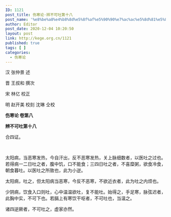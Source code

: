```yaml
---
ID: 1121
post_title: 伤寒论·辨不可吐第十八
post_name: '%e8%be%a8%e4%b8%8d%e5%8f%af%e5%90%90%e7%ac%ac%e5%8d%81%e5%85%ab'
author: Editor
post_date: 2020-12-04 10:20:50
layout: post
link: http://kege.org.cn/1121
published: true
tags: [ ]
categories:
  - 伤寒论
---
```

<!-- wp:paragraph -->
<p>汉 张仲景 述</p>
<p>晋 王叔和 撰次</p>
<p>宋 林亿 校正</p>
<p>明 赵开美 校刻 沈琳 仝校</p>
<p><strong>伤寒论 卷第八</strong></p>
<p><strong>辨不可吐第十八</strong></p>
<p>合四证。</p>
<!-- /wp:paragraph -->

<!-- wp:paragraph -->
<p>&nbsp;</p>
<!-- /wp:paragraph -->

<!-- wp:paragraph -->
<p>太阳病，当恶寒发热，今自汗出，反不恶寒发热，关上脉细数者，以医吐之过也。若得病一二日吐之者，腹中饥，口不能食；三四日吐之者，不喜糜粥，欲食冷食，朝食暮吐。以医吐之所致也，此为小逆。</p>
<!-- /wp:paragraph -->

<!-- wp:paragraph -->
<p>太阳病，吐之，但太阳病当恶寒，今反不恶寒，不欲近衣者，此为吐之内烦也。</p>
<!-- /wp:paragraph -->

<!-- wp:paragraph -->
<p>少阴病，饮食入口则吐，心中温温欲吐，复不能吐。始得之，手足寒，脉弦迟者，此胸中实，不可下也。若膈上有寒饮干呕者，不可吐也，当温之。</p>
<!-- /wp:paragraph -->

<!-- wp:paragraph -->
<p>诸四逆厥者，不可吐之，虚家亦然。</p>
<!-- /wp:paragraph -->